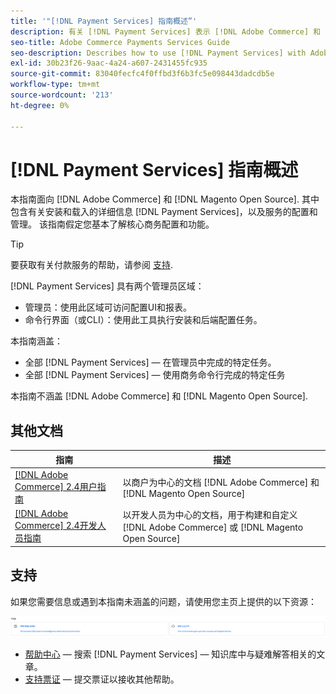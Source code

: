 ```yaml
---
title: '"[!DNL Payment Services] 指南概述”'
description: 有关 [!DNL Payment Services] 表示 [!DNL Adobe Commerce] 和 [!DNL Magento Open Source] 管理员，包括安装和入门
seo-title: Adobe Commerce Payments Services Guide
seo-description: Describes how to use [!DNL Payment Services] with Adobe Commerce or [!DNL Magento Open Source].
exl-id: 30b23f26-9aac-4a24-a607-2431455fc935
source-git-commit: 83040fecfc4f0ffbd3f6b3fc5e098443dadcdb5e
workflow-type: tm+mt
source-wordcount: '213'
ht-degree: 0%

---
```


# [!DNL Payment Services] 指南概述

本指南面向 [!DNL Adobe Commerce] 和 [!DNL Magento Open Source]. 其中包含有关安装和载入的详细信息 [!DNL Payment Services]，以及服务的配置和管理。 该指南假定您基本了解核心商务配置和功能。

>[!TIP]
>
>要获取有关付款服务的帮助，请参阅 [支持](#support).

[!DNL Payment Services] 具有两个管理员区域：

* 管理员：使用此区域可访问配置UI和报表。
* 命令行界面（或CLI）：使用此工具执行安装和后端配置任务。

本指南涵盖：

* 全部 [!DNL Payment Services] — 在管理员中完成的特定任务。
* 全部 [!DNL Payment Services] — 使用商务命令行完成的特定任务

本指南不涵盖 [!DNL Adobe Commerce] 和 [!DNL Magento Open Source].

## 其他文档

| 指南 | 描述 |
|------ | ----------- |
| [[!DNL Adobe Commerce] 2.4用户指南](https://docs.magento.com/user-guide/) | 以商户为中心的文档 [!DNL Adobe Commerce] 和 [!DNL Magento Open Source] |
| [[!DNL Adobe Commerce] 2.4开发人员指南](https://devdocs.magento.com/) | 以开发人员为中心的文档，用于构建和自定义 [!DNL Adobe Commerce] 或 [!DNL Magento Open Source] |

## 支持

如果您需要信息或遇到本指南未涵盖的问题，请使用您主页上提供的以下资源：

![帮助资源](assets/help-resources.png)

* [帮助中心](https://experienceleague.adobe.com/docs/commerce-knowledge-base/kb/overview.html?lang=en) — 搜索 [!DNL Payment Services] — 知识库中与疑难解答相关的文章。
* [支持票证](https://experienceleague.adobe.com/docs/commerce-knowledge-base/kb/help-center-guide/magento-help-center-user-guide.html?lang=en#submit-ticket) — 提交票证以接收其他帮助。
